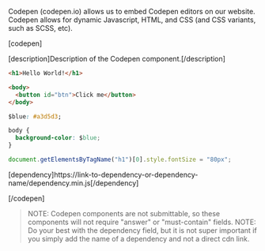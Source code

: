 Codepen (codepen.io) allows us to embed Codepen editors on our website. Codepen allows for dynamic Javascript, HTML, and CSS (and CSS variants, such as SCSS, etc). 

<!-- Example CodePen Component -->
[codepen]

[description]Description of the Codepen component.[/description]

```html
<h1>Hello World!</h1>

<body>
  <button id="btn">Click me</button>
</body>
```

```css
$blue: #a3d5d3;

body {
  background-color: $blue;
}
```

```javascript
document.getElementsByTagName("h1")[0].style.fontSize = "80px";
```

[dependency]https://link-to-dependency-or-dependency-name/dependency.min.js[/dependency]

[/codepen]

<!-- End Example CodePen Component -->
>NOTE: Codepen components are not submittable, so these components will not require "answer" or "must-contain" fields.
>NOTE: Do your best with the dependency field, but it is not super important if you simply add the name of a dependency and not a direct cdn link.